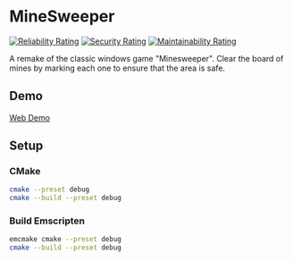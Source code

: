 # MineSweeper

[![Reliability Rating](https://sonarcloud.io/api/project_badges/measure?project=AdsGames_mine-sweeper&metric=reliability_rating)](https://sonarcloud.io/summary/new_code?id=AdsGames_mine-sweeper)
[![Security Rating](https://sonarcloud.io/api/project_badges/measure?project=AdsGames_mine-sweeper&metric=security_rating)](https://sonarcloud.io/summary/new_code?id=AdsGames_mine-sweeper)
[![Maintainability Rating](https://sonarcloud.io/api/project_badges/measure?project=AdsGames_mine-sweeper&metric=sqale_rating)](https://sonarcloud.io/summary/new_code?id=AdsGames_mine-sweeper)

A remake of the classic windows game "Minesweeper". Clear the board of mines by marking each one to ensure that the area is safe.

## Demo

[Web Demo](https://adsgames.github.io/mine-sweeper/)

## Setup

### CMake

```bash
cmake --preset debug
cmake --build --preset debug
```

### Build Emscripten

```bash
emcmake cmake --preset debug
cmake --build --preset debug
```
